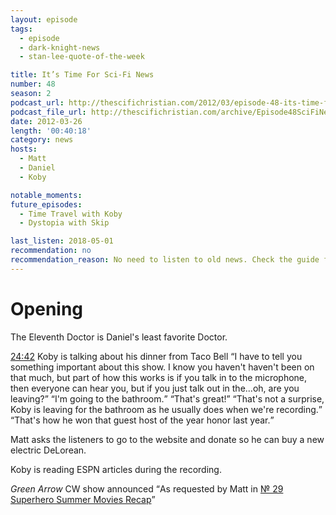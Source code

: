 ```yaml
---
layout: episode
tags:
  - episode
  - dark-knight-news
  - stan-lee-quote-of-the-week

title: It’s Time For Sci-Fi News
number: 48
season: 2
podcast_url: http://thescifichristian.com/2012/03/episode-48-its-time-for-sci-fi-news/
podcast_file_url: http://thescifichristian.com/archive/Episode48SciFiNews.mp3
date: 2012-03-26
length: '00:40:18'
category: news
hosts:
  - Matt
  - Daniel
  - Koby

notable_moments:
future_episodes: 
  - Time Travel with Koby
  - Dystopia with Skip

last_listen: 2018-05-01
recommendation: no
recommendation_reason: No need to listen to old news. Check the guide for what's interesting in hindsight.
---
```

# Opening
The Eleventh Doctor is Daniel's least favorite Doctor.

<div class="quote">
  <a class="timestamp tag is-medium is-rounded is-primary" href="http://thescifichristian.com/2012/03/episode-48-its-time-for-sci-fi-news//#t=24:42">24:42</a>
  <span class="quote-context is-size-6">Koby is talking about his dinner from Taco Bell</span>
  <q class="matt">I have to tell you something important about this show. I know you haven't haven't been on that much, but part of how this works is if you talk in to the microphone, then everyone can hear you, but if you just talk out in the...oh, are you leaving?</q>
  <q class="koby">I'm going to the bathroom.</q>
  <q class="daniel">That's great!</q>
  <q class="matt">That's not a surprise, Koby is leaving for the bathroom as he usually does when we're recording.</q>
  <q class="daniel">That's how he won that guest host of the year honor last year.</q>
</div>

Matt asks the listeners to go to the website and donate so he can buy a new electric DeLorean.

Koby is reading ESPN articles during the recording.

<i class="work-title">Green Arrow</i> CW show announced <q class="archivist inline">As requested by Matt in <a href="/episodes/0029-superhero-summer-movies-recap/" class="link-obvious">№ 29 Superhero Summer Movies Recap</a></q>